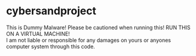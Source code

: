 # cybersandproject
This is Dummy Malware! Please be cautioned when running this! RUN THIS ON A VIRTUAL MACHINE!
<br>
I am not liable or responsible for any damages on yours or anyones computer system through this code.
